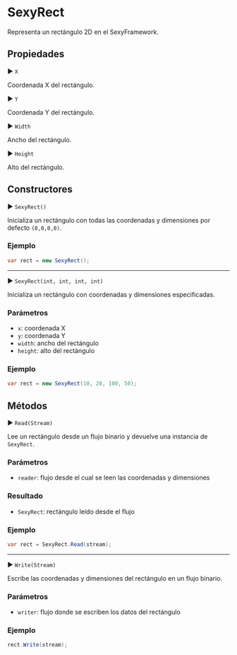 # SexyRect

Representa un rectángulo 2D en el SexyFramework.

## Propiedades

▶ `X`

Coordenada X del rectángulo.

▶ `Y`

Coordenada Y del rectángulo.

▶ `Width`

Ancho del rectángulo.

▶ `Height`

Alto del rectángulo.

## Constructores

▶ `SexyRect()`

Inicializa un rectángulo con todas las coordenadas y dimensiones por defecto `(0,0,0,0)`.

### Ejemplo

```csharp
var rect = new SexyRect();
```

--------------------------------------------------------

▶ `SexyRect(int, int, int, int)`

Inicializa un rectángulo con coordenadas y dimensiones especificadas.

### Parámetros

- `x`: coordenada X
- `y`: coordenada Y
- `width`: ancho del rectángulo
- `height`: alto del rectángulo

### Ejemplo

```csharp
var rect = new SexyRect(10, 20, 100, 50);
```

## Métodos

▶ `Read(Stream)`

Lee un rectángulo desde un flujo binario y devuelve una instancia de `SexyRect`.

### Parámetros

- `reader`: flujo desde el cual se leen las coordenadas y dimensiones

### Resultado

- `SexyRect`: rectángulo leído desde el flujo

### Ejemplo

```csharp
var rect = SexyRect.Read(stream);
```

--------------------------------------------------------

▶ `Write(Stream)`

Escribe las coordenadas y dimensiones del rectángulo en un flujo binario.

### Parámetros

- `writer`: flujo donde se escriben los datos del rectángulo

### Ejemplo

```csharp
rect.Write(stream);
```
